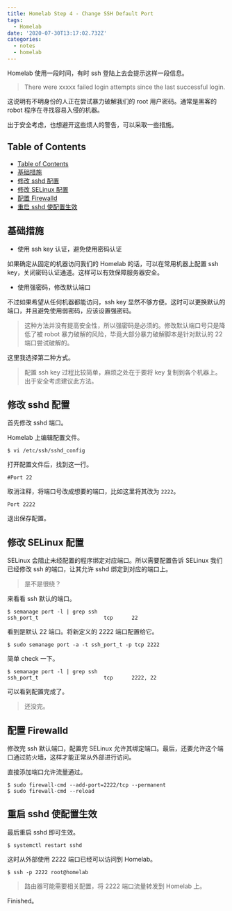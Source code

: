 ```yaml
---
title: Homelab Step 4 - Change SSH Default Port
tags:
  - Homelab
date: '2020-07-30T13:17:02.732Z'
categories:
  - notes
  - homelab
---
```


Homelab 使用一段时间，有时 ssh 登陆上去会提示这样一段信息。

> There were xxxxx failed login attempts since the last successful login.

这说明有不明身份的人正在尝试暴力破解我们的 root 用户密码。通常是黑客的 robot 程序在寻找容易入侵的机器。

出于安全考虑，也想避开这些烦人的警告，可以采取一些措施。

<!-- more -->

## Table of Contents

- [Table of Contents](#table-of-contents)
- [基础措施](#基础措施)
- [修改 sshd 配置](#修改-sshd-配置)
- [修改 SELinux 配置](#修改-selinux-配置)
- [配置 Firewalld](#配置-firewalld)
- [重启 sshd 使配置生效](#重启-sshd-使配置生效)

## 基础措施

- 使用 ssh key 认证，避免使用密码认证

如果确定从固定的机器访问我们的 Homelab 的话，可以在常用机器上配置 ssh key，关闭密码认证通道。这样可以有效保障服务器安全。

- 使用强密码，修改默认端口

不过如果希望从任何机器都能访问，ssh key 显然不够方便。这时可以更换默认的端口，并且避免使用弱密码，应该设置强密码。

> 这种方法并没有提高安全性，所以强密码是必须的。修改默认端口号只是降低了被 robot 暴力破解的风险，毕竟大部分暴力破解脚本是针对默认的 22 端口尝试破解的。

这里我选择第二种方式。

> 配置 ssh key 过程比较简单，麻烦之处在于要将 key 复制到各个机器上。出于安全考虑建议此方法。

## 修改 sshd 配置

首先修改 sshd 端口。

Homelab 上编辑配置文件。

```console
$ vi /etc/ssh/sshd_config
```

打开配置文件后，找到这一行。

```
#Port 22
```

取消注释，将端口号改成想要的端口，比如这里将其改为 `2222`。

```
Port 2222
```

退出保存配置。

## 修改 SELinux 配置

SELinux 会阻止未经配置的程序绑定对应端口。所以需要配置告诉 SELinux 我们已经修改 ssh 的端口，让其允许 sshd 绑定到对应的端口上。

> 是不是很绕？

来看看 ssh 默认的端口。

```console
$ semanage port -l | grep ssh
ssh_port_t                     tcp      22
```

看到是默认 22 端口。将新定义的 2222 端口配置给它。

```console
$ sudo semanage port -a -t ssh_port_t -p tcp 2222
```

简单 check 一下。

```console
$ semanage port -l | grep ssh
ssh_port_t                     tcp      2222, 22
```

可以看到配置完成了。

> 还没完。

## 配置 Firewalld

修改完 ssh 默认端口，配置完 SELinux 允许其绑定端口。最后，还要允许这个端口通过防火墙，这样才能正常从外部进行访问。

直接添加端口允许流量通过。

```console
$ sudo firewall-cmd --add-port=2222/tcp --permanent
$ sudo firewall-cmd --reload
```

## 重启 sshd 使配置生效

最后重启 sshd 即可生效。

```console
$ systemctl restart sshd
```

这时从外部使用 2222 端口已经可以访问到 Homelab。

```console
$ ssh -p 2222 root@homelab
```

> 路由器可能需要相关配置，将 2222 端口流量转发到 Homelab 上。

Finished。
